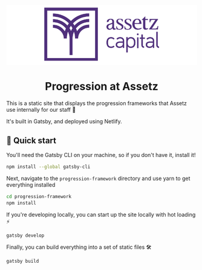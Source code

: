 <p style="background-color:#ffffff;" align="center">
  <a href="https://www.assetzcapital.co.uk">
    <img alt="Assetz favicon" src="../src/images/logo-primary.png" width="320" />
  </a>
</p>
<h1 align="center">
    Progression at Assetz
</h1>

This is a static site that displays the progression frameworks that Assetz use internally for our staff 🙌

It's built in Gatsby, and deployed using Netlify.

## 🚀 Quick start

You'll need the Gatsby CLI on your machine, so if you don't have it, install it!

```sh
npm install --global gatsby-cli
```

Next, navigate to the `progression-framework` directory and use yarn to get everything installed

```sh
cd progression-framework
npm install
```

If you're developing locally, you can start up the site locally with hot loading ⚡

```sh
gatsby develop
```

Finally, you can build everything into a set of static files 🛠️

```sh
gatsby build
```

